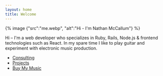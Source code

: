 ```yaml
---
layout: home
title: Welcome
---
```


{% image {"src":"me.webp", "alt":"Hi - I'm Nathan McCallum"} %}

Hi &ndash; I'm a web developer who specializes in Ruby, Rails, Node.js & frontend technologies such as React.
In my spare time I like to play guitar and experiment with electronic music production.

- [Consulting](/consulting)
- [Projects](/projects)
- [Buy My Music](http://1vasari.bandcamp.com)
